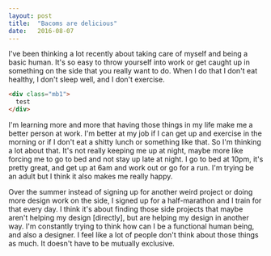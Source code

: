 ```yaml
---
layout: post
title:  "Bacoms are delicious"
date:   2016-08-07
---
```


I've been thinking a lot recently about taking care of myself and being a basic human. It's so easy to throw yourself into work or get caught up in something on the side that you really want to do. When I do that I don't eat healthy, I don't sleep well, and I don't exercise.


```html
<div class="mb1">
  test
</div>
```

I'm learning more and more that having those things in my life make me a better person at work. I'm better at my job if I can get up and exercise in the morning or if I don't eat a shitty lunch or something like that. So I'm thinking a lot about that. It's not really keeping me up at night, maybe more like forcing me to go to bed and not stay up late at night. I go to bed at 10pm, it's pretty great, and get up at 6am and work out or go for a run. I'm trying be an adult but I think it also makes me really happy.

Over the summer instead of signing up for another weird project or doing more design work on the side, I signed up for a half-marathon and I train for that every day. I think it's about finding those side projects that maybe aren't helping my design [directly], but are helping my design in another way. I'm constantly trying to think how can I be a functional human being, and also a designer. I feel like a lot of people don't think about those things as much. It doesn't have to be mutually exclusive.
